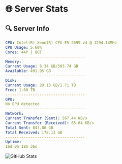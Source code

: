 # 🌐 Server Stats
## 🔍 Server Info
```yaml
CPU: Intel(R) Xeon(R) CPU E5-2699 v4 @ 1294.14MHz
CPU Usage: 5.60%
Cores: 44P | 88T
-----------------------------------
Memory:
Current Usage: 8.34 GB/503.74 GB
Available: 491.95 GB
-----------------------------------
Disk:
Current Usage: 29.13 GB/1.71 TB
Free: 1.60 TB
-----------------------------------
GPU:
No GPU detected
-----------------------------------
Network:
Current Transfer (Sent): 567.44 KB/s
Current Transfer (Received): 65.64 KB/s
Total Sent: 847.80 GB
Total Received: 178.13 GB
-----------------------------------
Uptime:
16d 0h 18m 36s
```
![GitHub Stats](https://img.shields.io/badge/Updated-2025-05-05_17:27:24-blue)